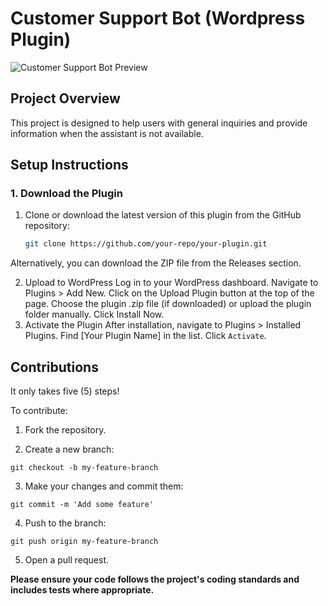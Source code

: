 # Customer Support Bot (Wordpress Plugin)

![Customer Support Bot Preview](https://res.cloudinary.com/dzpafdvkm/image/upload/v1725829845/Portfolio/virtual-assistant-chat-widget.png)

## Project Overview
This project is designed to help users with general inquiries and provide information when the assistant is not available.

## Setup Instructions
### 1. Download the Plugin
1. Clone or download the latest version of this plugin from the GitHub repository:
   ```bash
   git clone https://github.com/your-repo/your-plugin.git
Alternatively, you can download the ZIP file from the Releases section.

2. Upload to WordPress
Log in to your WordPress dashboard.
Navigate to Plugins > Add New.
Click on the Upload Plugin button at the top of the page.
Choose the plugin .zip file (if downloaded) or upload the plugin folder manually.
Click Install Now.
3. Activate the Plugin
After installation, navigate to Plugins > Installed Plugins.
Find [Your Plugin Name] in the list.
Click `Activate`.

## Contributions
It only takes five (5) steps!

To contribute:

1) Fork the repository.

2) Create a new branch: 
```
git checkout -b my-feature-branch
```

3) Make your changes and commit them: 
```
git commit -m 'Add some feature'
```
4) Push to the branch: 
```
git push origin my-feature-branch
```

5) Open a pull request.

<p><strong>Please ensure your code follows the project's coding standards and includes tests where appropriate.</strong></p>
